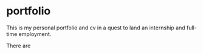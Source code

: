 # portfolio
This is my personal portfolio and cv in a quest to land an internship and full-time employment. 

There are 

